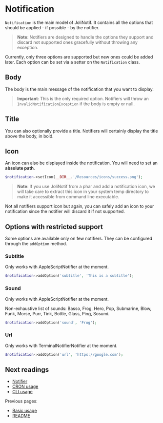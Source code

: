 # Notification

`Notification` is the main model of JoliNotif. It contains all the options
that should be applied - if possible - by the notifier.

> **Note**: Notifiers are designed to handle the options they support and
> discard not supported ones gracefully without throwing any exception.

Currently, only three options are supported but new ones could be added later.
Each option can be set via a setter on the `Notification` class.

## Body

The body is the main message of the notification that you want to display.

> **Important**: This is the only required option. Notifiers will throw an
> `InvalidNotificationException` if the body is empty or null.

## Title

You can also optionally provide a title. Notifiers will certainly display the
title above the body, in bold.

## Icon

An icon can also be displayed inside the notification. You will need to set an
**absolute path**.

```php
$notification->setIcon(__DIR__.'/Resources/icons/success.png');
```

> **Note**: If you use JoliNotif from a phar and add a notification icon, we
> will take care to extract this icon in your system temp directory to make it
> accessible from command line executable.

Not all notifiers support icon but again, you can safely add an icon to your
notification since the notifier will discard it if not supported.

## Options with restricted support

Some options are available only on few notifiers. They can be configured
through the `addOption` method.

### Subtitle

Only works with AppleScriptNotifier at the moment.

```php
$notification->addOption('subtitle', 'This is a subtitle');
```

### Sound

Only works with AppleScriptNotifier at the moment.

Non-exhaustive list of sounds: Basso, Frog, Hero, Pop, Submarine, Blow, Funk,
Morse, Purr, Tink, Bottle, Glass, Ping, Sosumi.

```php
$notification->addOption('sound', 'Frog');
```

### Url

Only works with TerminalNotifierNotifier at the moment.

```php
$notification->addOption('url', 'https://google.com');
```

## Next readings

* [Notifier](03-notifier.md)
* [CRON usage](04-cron-usage.md)
* [CLI usage](05-cli-usage.md)

Previous pages:

* [Basic usage](01-basic-usage.md)
* [README](../README.md)
